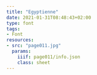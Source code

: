 ```yaml
---
title: "Egyptienne"
date: 2021-01-31T08:48:43+02:00
type: font
tags:
- Font
resources:
- src: "page011.jpg"
  params:
    iiif: page011/info.json
    class: sheet
---
```

